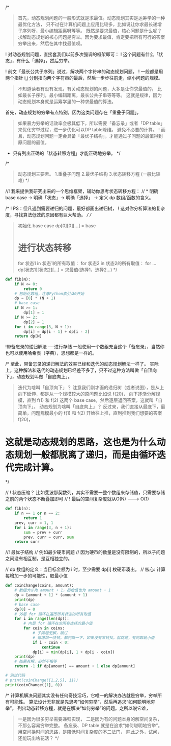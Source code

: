 /*
>首先，动态规划问题的一般形式就是求最值。动态规划其实是运筹学的一种最优化方法，
只不过在计算机问题上应用比较多，比如说让你求最长递增子序列呀，最小编辑距离呀等等。
>既然是要求最值，核心问题是什么呢？求解动态规划的核心问题是穷举。因为要求最值，肯定要把所有可行的答案穷举出来，然后在其中找最值呗。


! 对动态规划问题，直接套我们以前多次强调的框架即可：
! 这个问题有什么「状态」，有什么「选择」，然后穷举。


! 前文「最长公共子序列」说过，解决两个字符串的动态规划问题，
! 一般都是用两个指针 i,j 分别指向两个字符串的最后，然后一步步往前走，缩小问题的规模。

>不知道读者有没有发现，有关动态规划的问题，大多是让你求最值的，
>比如最长子序列，最小编辑距离，最长公共子串等等等。
>这就是规律，因为动态规划本身就是运筹学里的一种求最值的算法。


首先，动态规划的穷举有点特别，因为这类问题存在「重叠子问题」，
>如果暴力穷举的话效率会极其低下，所以需要「备忘录」或者「DP table」来优化穷举过程，进一步优化可以DP table降维。
避免不必要的计算。
! 而且，动态规划问题一定会具备「最优子结构」，才能通过子问题的最值得到原问题的最值。
* 只有列出正确的「状态转移方程」才能正确地穷举。
*/

/*
> 动态规划三要素。
> 1.重叠子问题
> 2.最优子结构
> 3.状态转移方程 (一般比较难)
*/

//! 我来提供我研究出来的一个思维框架，辅助你思考状态转移方程：
// * 明确 base case -> 明确「状态」-> 明确「选择」 -> 定义 dp 数组/函数的含义。

/*
! PS：但凡遇到需要递归的问题，最好都画出递归树，
! 这对你分析算法的复杂度，寻找算法低效的原因都有巨大帮助。
*/
/*
>    初始化 base case
>    dp[0][0][...] = base
>    # 进行状态转移
>    for 状态1 in 状态1的所有取值：
>        for 状态2 in 状态2的所有取值：
>             for ...
>                 dp[状态1][状态2][...] = 求最值(选择1，选择2...)
 */

```python
def fib(N):
    if N <= 0:
        return 0
    # 初始化数组，注意Python索引从0开始
    dp = [0] * (N + 1)
    # base case
    if N >= 1:
        dp[1] = 1
    if N >= 2:
        dp[2] = 1
    for i in range(3, N + 1):
        dp[i] = dp[i - 1] + dp[i - 2]
    return dp[N]

```
!带备忘录的递归解法  ---进行存储
一般使用一个数组充当这个「备忘录」，当然你也可以使用哈希表（字典），思想都是一样的。


/*
至此，带备忘录的递归解法的效率已经和迭代的动态规划解法一样了。
实际上，这种解法和迭代的动态规划已经差不多了，只不过这种方法叫做「自顶向下」，动态规划叫做「自底向上」。
>迭代为啥叫「自顶向下」？
   注意我们刚才画的递归树（或者说图），是从上向下延伸，都是从一个规模较大的原问题比如说 f(20)，
   向下逐渐分解规模，直到 f(1) 和 f(2) 这两个 base case，然后逐层返回答案，这就叫「自顶向下」。
>动态规划为啥叫「自底向上」？
   反过来，我们直接从最底下，最简单，问题规模最小的 f(1) 和 f(2) 开始往上推，直到推到我们想要的答案 f(20)，
#   这就是动态规划的思路，这也是为什么动态规划一般都脱离了递归，而是由循环迭代完成计算。
*/

// ! 状态压缩？  比如斐波那契数列，其实不需要一整个数组来存储值，只需要存储之前的两个状态不断叠加即可
// !             最后的空间复杂度就从O(N)  ---> O(1)

```python
def fib(n):
    if n == 1 or n == 2:
        return 1
    prev, curr = 1, 1
    for i in range(3, n + 1):
        sum = prev + curr
        prev, curr = curr, sum
    return curr

```

//! 最优子结构
//  例如最少硬币问题
// 因为硬币的数量是没有限制的，所以子问题之间没有相互制，是互相独立的。

// dp 数组的定义：当目标金额为 i 时，至少需要 dp[i] 枚硬币凑出。
// 核心: 计算每增加一步的可能性，取最小值

```python
def coinChange(coins, amount):
    # 数组大小为 amount + 1，初始值也为 amount + 1
    dp = [amount + 1] * (amount + 1)
    print(dp)
    # base case
    dp[0] = 0
    # 外层 for 循环在遍历所有状态的所有取值
    for i in range(len(dp)):
        # 内层 for 循环在求所有选择的最小值
        for coin in coins:
            # 子问题无解，跳过
            # 每增加一块钱，都判断一下，如果没有零钱找，就跳过，有则取最小值
            if i - coin < 0:
                continue
            dp[i] = min(dp[i], 1 + dp[i - coin])
    print(dp)
    # 如果有解，必然不相等
    return -1 if dp[amount] == amount + 1 else dp[amount]

# 测试代码
# print(coinChange([1,2,5], 11))
print(coinChange([1], 0))


```
/*
计算机解决问题其实没有任何奇技淫巧，它唯一的解决办法就是穷举，穷举所有可能性。
算法设计无非就是先思考“如何穷举”，然后再追求“如何聪明地穷举”。
列出动态转移方程，就是在解决“如何穷举”的问题。之所以说它难，
>一是因为很多穷举需要递归实现，
>二是因为有的问题本身的解空间复杂，不那么容易穷举完整。
>备忘录、DP table 就是在追求“如何聪明地穷举”。用空间换时间的思路，是降低时间复杂度的不二法门，
除此之外，试问，还能玩出啥花活？
*/
